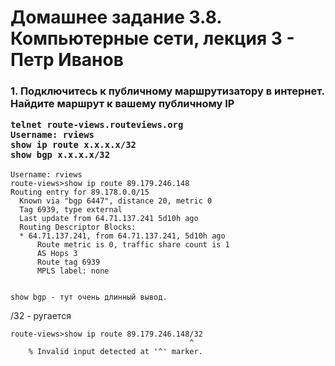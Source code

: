 <h1>Домашнее задание 3.8. Компьютерные сети, лекция 3 - Петр Иванов</h1>

<h3>1. Подключитесь к публичному маршрутизатору в интернет. Найдите маршрут к вашему публичному IP

	telnet route-views.routeviews.org
	Username: rviews
	show ip route x.x.x.x/32
	show bgp x.x.x.x/32
	
</h3>

	Username: rviews
	route-views>show ip route 89.179.246.148
	Routing entry for 89.178.0.0/15
	  Known via "bgp 6447", distance 20, metric 0
	  Tag 6939, type external
	  Last update from 64.71.137.241 5d10h ago
	  Routing Descriptor Blocks:
	  * 64.71.137.241, from 64.71.137.241, 5d10h ago
		  Route metric is 0, traffic share count is 1
		  AS Hops 3
		  Route tag 6939
		  MPLS label: none


	show bgp - тут очень длинный вывод. 

/32 - ругается 

	route-views>show ip route 89.179.246.148/32
											^
		% Invalid input detected at '^' marker.

<h3></h3>	
